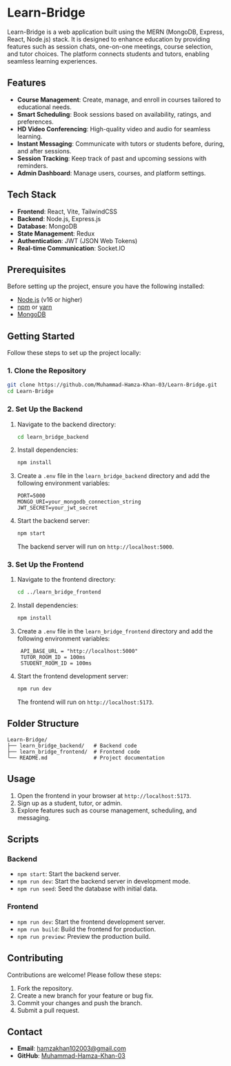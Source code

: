 # Learn-Bridge

Learn-Bridge is a web application built using the MERN (MongoDB, Express, React, Node.js) stack. It is designed to enhance education by providing features such as session chats, one-on-one meetings, course selection, and tutor choices. The platform connects students and tutors, enabling seamless learning experiences.

## Features

- **Course Management**: Create, manage, and enroll in courses tailored to educational needs.
- **Smart Scheduling**: Book sessions based on availability, ratings, and preferences.
- **HD Video Conferencing**: High-quality video and audio for seamless learning.
- **Instant Messaging**: Communicate with tutors or students before, during, and after sessions.
- **Session Tracking**: Keep track of past and upcoming sessions with reminders.
- **Admin Dashboard**: Manage users, courses, and platform settings.

## Tech Stack

- **Frontend**: React, Vite, TailwindCSS
- **Backend**: Node.js, Express.js
- **Database**: MongoDB
- **State Management**: Redux
- **Authentication**: JWT (JSON Web Tokens)
- **Real-time Communication**: Socket.IO

## Prerequisites

Before setting up the project, ensure you have the following installed:

- [Node.js](https://nodejs.org/) (v16 or higher)
- [npm](https://www.npmjs.com/) or [yarn](https://yarnpkg.com/)
- [MongoDB](https://www.mongodb.com/)

## Getting Started

Follow these steps to set up the project locally:

### 1. Clone the Repository

```bash
git clone https://github.com/Muhammad-Hamza-Khan-03/Learn-Bridge.git
cd Learn-Bridge
```

### 2. Set Up the Backend

1. Navigate to the backend directory:

   ```bash
   cd learn_bridge_backend
   ```

2. Install dependencies:

   ```bash
   npm install
   ```

3. Create a `.env` file in the `learn_bridge_backend` directory and add the following environment variables:

   ```
   PORT=5000
   MONGO_URI=your_mongodb_connection_string
   JWT_SECRET=your_jwt_secret
   ```

4. Start the backend server:

   ```bash
   npm start
   ```

   The backend server will run on `http://localhost:5000`.

### 3. Set Up the Frontend

1. Navigate to the frontend directory:

   ```bash
   cd ../learn_bridge_frontend
   ```

2. Install dependencies:

   ```bash
   npm install
   ```

3. Create a `.env` file in the `learn_bridge_frontend` directory and add the following environment variables:

   ```
    API_BASE_URL = "http://localhost:5000"
    TUTOR_ROOM_ID = 100ms
    STUDENT_ROOM_ID = 100ms

   ```

4. Start the frontend development server:

   ```bash
   npm run dev
   ```

   The frontend will run on `http://localhost:5173`.


## Folder Structure

```
Learn-Bridge/
├── learn_bridge_backend/   # Backend code
├── learn_bridge_frontend/  # Frontend code
└── README.md               # Project documentation
```

## Usage

1. Open the frontend in your browser at `http://localhost:5173`.
2. Sign up as a student, tutor, or admin.
3. Explore features such as course management, scheduling, and messaging.

## Scripts

### Backend

- `npm start`: Start the backend server.
- `npm run dev`: Start the backend server in development mode.
- `npm run seed`: Seed the database with initial data.

### Frontend

- `npm run dev`: Start the frontend development server.
- `npm run build`: Build the frontend for production.
- `npm run preview`: Preview the production build.

## Contributing

Contributions are welcome! Please follow these steps:

1. Fork the repository.
2. Create a new branch for your feature or bug fix.
3. Commit your changes and push the branch.
4. Submit a pull request.

## Contact

- **Email**: hamzakhan102003@gmail.com
- **GitHub**: [Muhammad-Hamza-Khan-03](https://github.com/Muhammad-Hamza-Khan-03)
